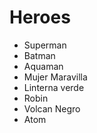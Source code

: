 # Heroes

* Superman
* Batman
* Aquaman
* Mujer Maravilla
* Linterna verde
* Robin
* Volcan Negro
* Atom

